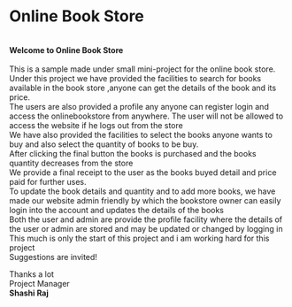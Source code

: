 # Online Book Store
<br/><b style="color:red font-size:30px">Welcome to Online Book Store</b><br/><br/>
This is a sample made under small mini-project for the online book store.<br/>
Under this project we have provided the facilities to search for books available in the book store ,anyone can get the details of the book and its price. <br/>
The users are also provided a profile any anyone can register login and access the onlinebookstore from anywhere. The user will not be allowed to access the website if he logs out from the store<br/>
We have also provided the facilities to select the books anyone wants to buy and also select the quantity of books to be buy. <br/> After clicking  the final button the books is purchased and the books quantity decreases from the store<br/>
We provide a final receipt to the user as the books buyed detail and price paid for further uses.<br/>
To update the book details and quantity and to add more books, we have made our website admin friendly by which the bookstore owner can easily login into the account and updates the details of the books</br>
Both the user and admin are provide the profile facility where the details of the user or admin are stored and may be updated or changed by logging in<br/>
This much is only the start of this  project and i am working hard for this  project<br/>
Suggestions are invited!<br/>

<bold>Thanks a lot</bold><br/>
                                                                                                        Project Manager<br/>
                                                                                                         <b>Shashi Raj</b>
